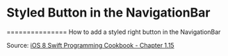 # Styled Button in the NavigationBar
===============
How to add a styled right button in the NavigationBar


Source: [iOS 8 Swift Programming Cookbook - Chapter 1.15](http://goo.gl/pvRtI8)
